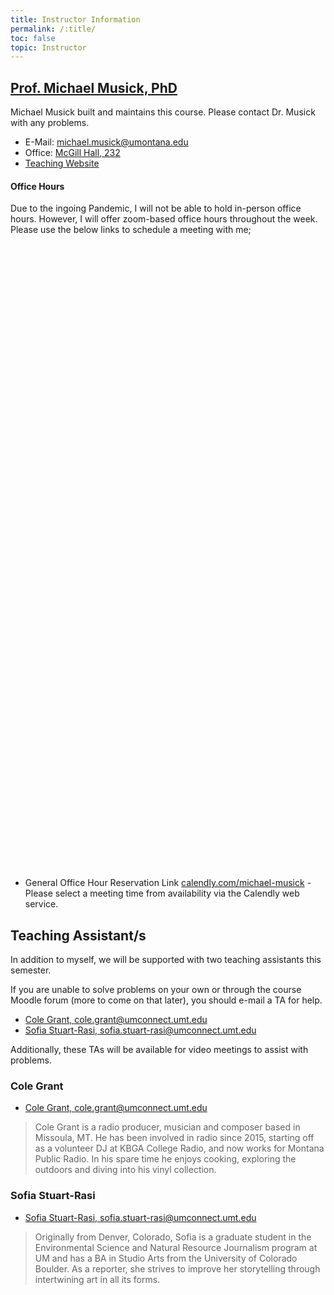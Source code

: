 ```yaml
---
title: Instructor Information
permalink: /:title/
toc: false
topic: Instructor
---
```


<!-- # Instructors -->

## [Prof. Michael Musick, PhD](https://svma.umt.edu/staff_members/michael-musick-ph-d/)

Michael Musick built and maintains this course. Please contact Dr. Musick with any problems.

- E-Mail: [michael.musick@umontana.edu](mailto:michael.musick@umontana.edu?subject=330%20Question)
- Office: [McGill Hall, 232](https://www.google.com/maps/place/McGill+Hall,+32+Campus+Dr,+Missoula,+MT+59812/@46.8619179,-113.9857145,16.91z/data=!3m1!5s0x535dcc33c1f50273:0xb43516d74c13fb70!4m5!3m4!1s0x535dcc33c3d4cbd5:0xd77cd4f46bdf5b89!8m2!3d46.8624266!4d-113.9836088)
- [Teaching Website](https://michaelmusick.github.io/teaching)



#### Office Hours

Due to the ingoing Pandemic, I will not be able to hold in-person office hours. However, I will offer zoom-based office hours throughout the week. Please use the below links to schedule a meeting with me;

<!-- Calendly inline widget begin -->
<div class="calendly-inline-widget" data-url="https://calendly.com/michael-musick" style="min-width:320px;height:1000px;"></div>
<script type="text/javascript" src="https://assets.calendly.com/assets/external/widget.js"></script>
<!-- Calendly inline widget end -->

- General Office Hour Reservation Link [calendly.com/michael-musick](https://calendly.com/michael-musick) - Please select a meeting time from availability via the Calendly web service.


## Teaching Assistant/s

In addition to myself, we will be supported with two teaching assistants this semester.

If you are unable to solve problems on your own or through the course Moodle forum (more to come on that later), you should e-mail a TA for help.

- [Cole Grant, cole.grant@umconnect.umt.edu](mailto:cole.grant@umconnect.umt.edu,sofia.stuart-rasi@umconnect.umt.edu?subject=330%20Question)
- [Sofia Stuart-Rasi, sofia.stuart-rasi@umconnect.umt.edu ](mailto:cole.grant@umconnect.umt.edu,sofia.stuart-rasi@umconnect.umt.edu?subject=330%20Question)

Additionally, these TAs will be available for video meetings to assist with problems.

### Cole Grant

- [Cole Grant, cole.grant@umconnect.umt.edu](mailto:cole.grant@umconnect.umt.edu?subject=330%20Question)


> Cole Grant is a radio producer, musician and composer based in Missoula, MT. He has been involved in radio since 2015, starting off as a volunteer DJ at KBGA College Radio, and now works for Montana Public Radio. In his spare time he enjoys cooking, exploring the outdoors and diving into his vinyl collection.


### Sofia Stuart-Rasi

- [Sofia Stuart-Rasi, sofia.stuart-rasi@umconnect.umt.edu](mailto:sofia.stuart-rasi@umconnect.umt.edu?subject=330%20Question)

> Originally from Denver, Colorado, Sofia is a graduate student in the Environmental Science and Natural Resource Journalism program at UM and has a BA in Studio Arts from the University of Colorado Boulder. As a reporter, she strives to improve her storytelling through intertwining art in all its forms.
